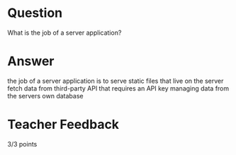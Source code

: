 # Question

What is the job of a server application?

# Answer
the job of a server application is to serve static files that live on the server
fetch data from third-party API that requires an API key
managing data from the servers own database

# Teacher Feedback

3/3 points